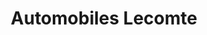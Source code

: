 ---
title: "Automobiles Lecomte"
url: /saint-fiacre-sur-maine/automobiles-lecomte/
shop: Autowerkstatt
---